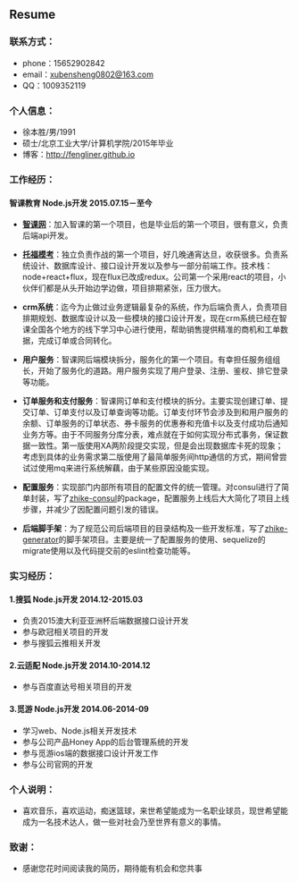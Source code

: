 ## Resume

### 联系方式：

 - phone：15652902842
 - email：xubensheng0802@163.com
 - QQ：1009352119

### 个人信息：

 - 徐本胜/男/1991
 - 硕士/北京工业大学/计算机学院/2015年毕业
 - 博客：http://fengliner.github.io

### 工作经历：    

#### 智课教育  Node.js开发  2015.07.15－至今

- **[智课网](http://www.smartstudy.com)**：加入智课的第一个项目，也是毕业后的第一个项目，很有意义，负责后端api开发。
      
- **[托福模考](http://www.smartstudy.com/toefl/test.html)**：独立负责作战的第一个项目，好几晚通宵达旦，收获很多。负责系统设计、数据库设计、接口设计开发以及参与一部分前端工作。技术栈：node+react+flux，现在flux已改成redux。公司第一个采用react的项目，小伙伴们都是从头开始边学边做，项目排期紧张，压力很大。

- **crm系统**：迄今为止做过业务逻辑最复杂的系统，作为后端负责人，负责项目排期规划、数据库设计以及一些模块的接口设计开发，现在crm系统已经在智课全国各个地方的线下学习中心进行使用，帮助销售提供精准的商机和工单数据，完成订单或合同转化。

- **用户服务**：智课网后端模块拆分，服务化的第一个项目。有幸担任服务组组长，开始了服务化的道路。用户服务实现了用户登录、注册、鉴权、排它登录等功能。

- **订单服务和支付服务**：智课网订单和支付模块的拆分。主要实现创建订单、提交订单、订单支付以及订单查询等功能。订单支付环节会涉及到和用户服务的余额、订单服务的订单状态、券卡服务的优惠券和充值卡以及支付成功后通知业务方等。由于不同服务分库分表，难点就在于如何实现分布式事务，保证数据一致性。第一版使用XA两阶段提交实现，但是会出现数据库卡死的现象；考虑到具体的业务需求第二版使用了最简单服务间http通信的方式，期间曾尝试过使用mq来进行系统解藕，由于某些原因没能实现。

- **配置服务**：实现部门内部所有项目的配置文件的统一管理。对consul进行了简单封装，写了[zhike-consul](https://github.com/zhike-team/zhike-consul)的package，配置服务上线后大大简化了项目上线步骤，并减少了因配置问题引发的错误。

- **后端脚手架**：为了规范公司后端项目的目录结构及一些开发标准，写了[zhike-generator](https://github.com/zhike-team/zhike-generator)的脚手架项目。主要是统一了配置服务的使用、sequelize的migrate使用以及代码提交前的eslint检查功能等。
            
### 实习经历：

#### 1.搜狐  Node.js开发  2014.12-2015.03
                        
- 负责2015澳大利亚亚洲杯后端数据接口设计开发                              
- 参与欧冠相关项目的开发                         
- 参与搜狐云推相关开发     
                  
#### 2.云适配  Node.js开发  2014.10-2014.12
                           
- 参与百度直达号相关项目的开发          
                  
#### 3.觅游  Node.js开发  2014.06-2014-09
                              
- 学习web、Node.js相关开发技术        
- 参与公司产品Honey App的后台管理系统的开发         
- 参与觅游ios端的数据接口设计开发工作           
- 参与公司官网的开发                  

### 个人说明：

 - 喜欢音乐，喜欢运动，痴迷篮球，来世希望能成为一名职业球员，现世希望能成为一名技术达人，做一些对社会乃至世界有意义的事情。

### 致谢：

 - 感谢您花时间阅读我的简历，期待能有机会和您共事
